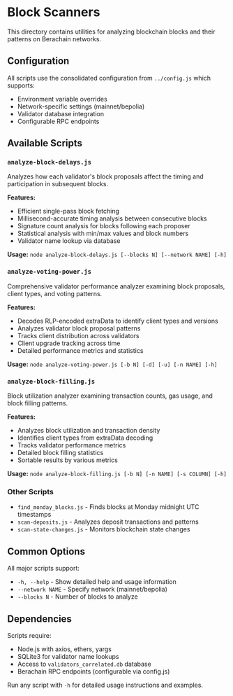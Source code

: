 # Block Scanners

This directory contains utilities for analyzing blockchain blocks and their patterns on Berachain networks.

## Configuration

All scripts use the consolidated configuration from `../config.js` which supports:
- Environment variable overrides
- Network-specific settings (mainnet/bepolia)  
- Validator database integration
- Configurable RPC endpoints

## Available Scripts

### `analyze-block-delays.js`
Analyzes how each validator's block proposals affect the timing and participation in subsequent blocks.

**Features:**
- Efficient single-pass block fetching
- Millisecond-accurate timing analysis between consecutive blocks
- Signature count analysis for blocks following each proposer
- Statistical analysis with min/max values and block numbers
- Validator name lookup via database

**Usage:** `node analyze-block-delays.js [--blocks N] [--network NAME] [-h]`

### `analyze-voting-power.js`
Comprehensive validator performance analyzer examining block proposals, client types, and voting patterns.

**Features:**
- Decodes RLP-encoded extraData to identify client types and versions
- Analyzes validator block proposal patterns
- Tracks client distribution across validators
- Client upgrade tracking across time
- Detailed performance metrics and statistics

**Usage:** `node analyze-voting-power.js [-b N] [-d] [-u] [-n NAME] [-h]`

### `analyze-block-filling.js`
Block utilization analyzer examining transaction counts, gas usage, and block filling patterns.

**Features:**
- Analyzes block utilization and transaction density
- Identifies client types from extraData decoding
- Tracks validator performance metrics
- Detailed block filling statistics
- Sortable results by various metrics

**Usage:** `node analyze-block-filling.js [-b N] [-n NAME] [-s COLUMN] [-h]`

### Other Scripts

- `find_monday_blocks.js` - Finds blocks at Monday midnight UTC timestamps
- `scan-deposits.js` - Analyzes deposit transactions and patterns  
- `scan-state-changes.js` - Monitors blockchain state changes

## Common Options

All major scripts support:
- `-h, --help` - Show detailed help and usage information
- `--network NAME` - Specify network (mainnet/bepolia)
- `--blocks N` - Number of blocks to analyze

## Dependencies

Scripts require:
- Node.js with axios, ethers, yargs
- SQLite3 for validator name lookups
- Access to `validators_correlated.db` database
- Berachain RPC endpoints (configurable via config.js)

Run any script with `-h` for detailed usage instructions and examples.